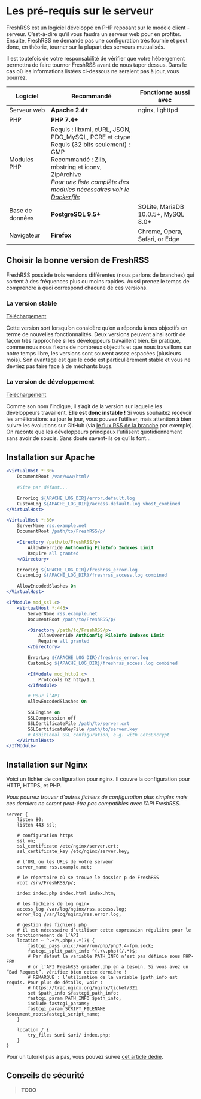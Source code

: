 # Les pré-requis sur le serveur

FreshRSS est un logiciel développé en PHP reposant sur le modèle client - serveur. C’est-à-dire qu’il vous faudra un serveur web pour en profiter. Ensuite, FreshRSS ne demande pas une configuration très fournie et peut donc, en théorie, tourner sur la plupart des serveurs mutualisés.

Il est toutefois de votre responsabilité de vérifier que votre hébergement permettra de faire tourner FreshRSS avant de nous taper dessus. Dans le cas où les informations listées ci-dessous ne seraient pas à jour, vous pourrez.

| Logiciel         | Recommandé                                                                                                     | Fonctionne aussi avec          |
| --------         | -----------                                                                                                    | ---------------------          |
| Serveur web      | **Apache 2.4+**                                                                                                | nginx, lighttpd                |
| PHP              | **PHP 7.4+**                                                                                                   |                                |
| Modules PHP      | Requis : libxml, cURL, JSON, PDO_MySQL, PCRE et ctype<br />Requis (32 bits seulement) : GMP<br />Recommandé : Zlib, mbstring et iconv, ZipArchive<br />*Pour une liste complète des modules nécessaires voir le [Dockerfile](https://github.com/FreshRSS/FreshRSS/blob/edge/Docker/Dockerfile-Alpine#L7-L9)* |                                |
| Base de données  | **PostgreSQL 9.5+** | SQLite, MariaDB 10.0.5+, MySQL 8.0+ |
| Navigateur       | **Firefox**                                                                                                    | Chrome, Opera, Safari, or Edge   |

## Choisir la bonne version de FreshRSS

FreshRSS possède trois versions différentes (nous parlons de branches) qui sortent à des fréquences plus ou moins rapides. Aussi prenez le temps de comprendre à quoi correspond chacune de ces versions.

### La version stable

[Téléchargement](https://github.com/FreshRSS/FreshRSS/archive/latest.zip)

Cette version sort lorsqu’on considère qu’on a répondu à nos objectifs en terme de nouvelles fonctionnalités. Deux versions peuvent ainsi sortir de façon très rapprochée si les développeurs travaillent bien. En pratique, comme nous nous fixons de nombreux objectifs et que nous travaillons sur notre temps libre, les versions sont souvent assez espacées (plusieurs mois). Son avantage est que le code est particulièrement stable et vous ne devriez pas faire face à de méchants bugs.

### La version de développement

[Téléchargement](https://github.com/FreshRSS/FreshRSS/archive/edge.zip)

Comme son nom l’indique, il s’agit de la version sur laquelle les développeurs travaillent. **Elle est donc instable !** Si vous souhaitez recevoir les améliorations au jour le jour, vous pouvez l’utiliser, mais attention à bien suivre les évolutions sur GitHub (via [le flux RSS de la branche](https://github.com/FreshRSS/FreshRSS/commits/edge.atom) par exemple). On raconte que les développeurs principaux l’utilisent quotidiennement sans avoir de soucis. Sans doute savent-ils ce qu’ils font…

## Installation sur Apache

```apache
<VirtualHost *:80>
	DocumentRoot /var/www/html/

	#Site par défaut...

	ErrorLog ${APACHE_LOG_DIR}/error.default.log
	CustomLog ${APACHE_LOG_DIR}/access.default.log vhost_combined
</VirtualHost>

<VirtualHost *:80>
	ServerName rss.example.net
	DocumentRoot /path/to/FreshRSS/p/

	<Directory /path/to/FreshRSS/p>
		AllowOverride AuthConfig FileInfo Indexes Limit
		Require all granted
	</Directory>

	ErrorLog ${APACHE_LOG_DIR}/freshrss_error.log
	CustomLog ${APACHE_LOG_DIR}/freshrss_access.log combined

	AllowEncodedSlashes On
</VirtualHost>

<IfModule mod_ssl.c>
	<VirtualHost *:443>
		ServerName rss.example.net
		DocumentRoot /path/to/FreshRSS/p/

		<Directory /path/to/FreshRSS/p>
			AllowOverride AuthConfig FileInfo Indexes Limit
			Require all granted
		</Directory>

		ErrorLog ${APACHE_LOG_DIR}/freshrss_error.log
		CustomLog ${APACHE_LOG_DIR}/freshrss_access.log combined

		<IfModule mod_http2.c>
			Protocols h2 http/1.1
		</IfModule>

		# Pour l’API
		AllowEncodedSlashes On

		SSLEngine on
		SSLCompression off
		SSLCertificateFile /path/to/server.crt
		SSLCertificateKeyFile /path/to/server.key
		# Additional SSL configuration, e.g. with LetsEncrypt
	</VirtualHost>
</IfModule>
```

## Installation sur Nginx

Voici un fichier de configuration pour nginx. Il couvre la configuration pour HTTP, HTTPS, et PHP.

*Vous pourrez trouver d’autres fichiers de configuration plus simples mais ces derniers ne seront peut-être pas compatibles avec l’API FreshRSS.*

```nginx
server {
	listen 80;
	listen 443 ssl;

	# configuration https
	ssl on;
	ssl_certificate /etc/nginx/server.crt;
	ssl_certificate_key /etc/nginx/server.key;

	# l’URL ou les URLs de votre serveur
	server_name rss.example.net;

	# le répertoire où se trouve le dossier p de FreshRSS
	root /srv/FreshRSS/p/;

	index index.php index.html index.htm;

	# les fichiers de log nginx
	access_log /var/log/nginx/rss.access.log;
	error_log /var/log/nginx/rss.error.log;

	# gestion des fichiers php
	# il est nécessaire d’utiliser cette expression régulière pour le bon fonctionnement de l’API
	location ~ ^.+?\.php(/.*)?$ {
		fastcgi_pass unix:/var/run/php/php7.4-fpm.sock;
		fastcgi_split_path_info ^(.+\.php)(/.*)$;
		# Par défaut la variable PATH_INFO n’est pas définie sous PHP-FPM
		# or l’API FreshRSS greader.php en a besoin. Si vous avez un “Bad Request”, vérifiez bien cette dernière !
		# REMARQUE : l’utilisation de la variable $path_info est requis. Pour plus de détails, voir :
		# https://trac.nginx.org/nginx/ticket/321
		set $path_info $fastcgi_path_info;
		fastcgi_param PATH_INFO $path_info;
		include fastcgi_params;
		fastcgi_param SCRIPT_FILENAME $document_root$fastcgi_script_name;
	}

	location / {
		try_files $uri $uri/ index.php;
	}
}
```

Pour un tutoriel pas à pas, vous pouvez suivre [cet article dédié](http://www.pihomeserver.fr/2013/05/08/raspberry-pi-home-server-installer-un-agregateur-de-flux-rss-pour-remplacer-google-reader/).

## Conseils de sécurité

> **TODO**
